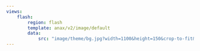 ```yaml
---
views:
    flash:
        region: flash
        template: anax/v2/image/default
        data:
            src: "image/theme/bg.jpg?width=1100&height=150&crop-to-fit&area=0,0,30,0"
---
```

